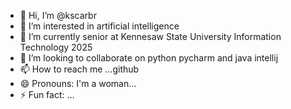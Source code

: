- 👋 Hi, I’m @kscarbr
- 👀 I’m interested in artificial intelligence
- 🌱 I’m currently senior at Kennesaw State University Information Technology 2025
- 💞️ I’m looking to collaborate on python pycharm and java intellij
- 📫 How to reach me ...github
- 😄 Pronouns: I'm a woman...
- ⚡ Fun fact: ...

<!---
kscarbr/kscarbr is a ✨ special ✨ repository because its `README.md` (this file) appears on your GitHub profile.
You can click the Preview link to take a look at your changes.
--->
